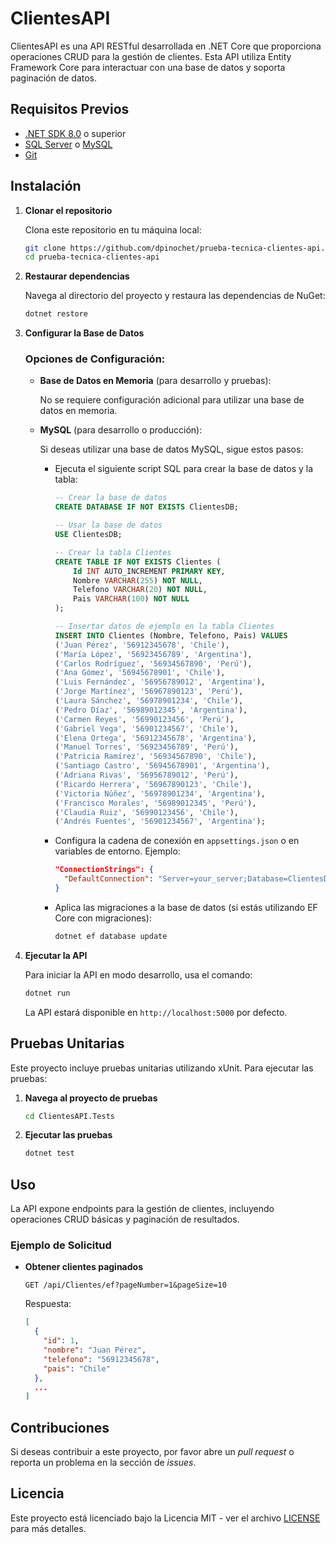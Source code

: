 
# ClientesAPI

ClientesAPI es una API RESTful desarrollada en .NET Core que proporciona operaciones CRUD para la gestión de clientes. Esta API utiliza Entity Framework Core para interactuar con una base de datos y soporta paginación de datos.

## Requisitos Previos

- [.NET SDK 8.0](https://dotnet.microsoft.com/download/dotnet/8.0) o superior
- [SQL Server](https://www.microsoft.com/en-us/sql-server/sql-server-downloads) o [MySQL](https://dev.mysql.com/downloads/)
- [Git](https://git-scm.com/)

## Instalación

1. **Clonar el repositorio**

   Clona este repositorio en tu máquina local:

   ```bash
   git clone https://github.com/dpinochet/prueba-tecnica-clientes-api.git
   cd prueba-tecnica-clientes-api
   ```

2. **Restaurar dependencias**

   Navega al directorio del proyecto y restaura las dependencias de NuGet:

   ```bash
   dotnet restore
   ```

3. **Configurar la Base de Datos**

   ### Opciones de Configuración:

   - **Base de Datos en Memoria** (para desarrollo y pruebas):

     No se requiere configuración adicional para utilizar una base de datos en memoria.

   - **MySQL** (para desarrollo o producción):

     Si deseas utilizar una base de datos MySQL, sigue estos pasos:

     - Ejecuta el siguiente script SQL para crear la base de datos y la tabla:

       ```sql
       -- Crear la base de datos
       CREATE DATABASE IF NOT EXISTS ClientesDB;

       -- Usar la base de datos
       USE ClientesDB;

       -- Crear la tabla Clientes
       CREATE TABLE IF NOT EXISTS Clientes (
           Id INT AUTO_INCREMENT PRIMARY KEY,
           Nombre VARCHAR(255) NOT NULL,
           Telefono VARCHAR(20) NOT NULL,
           Pais VARCHAR(100) NOT NULL
       );

       -- Insertar datos de ejemplo en la tabla Clientes
       INSERT INTO Clientes (Nombre, Telefono, Pais) VALUES
       ('Juan Pérez', '56912345678', 'Chile'),
       ('María López', '56923456789', 'Argentina'),
       ('Carlos Rodríguez', '56934567890', 'Perú'),
       ('Ana Gómez', '56945678901', 'Chile'),
       ('Luis Fernández', '56956789012', 'Argentina'),
       ('Jorge Martínez', '56967890123', 'Perú'),
       ('Laura Sánchez', '56978901234', 'Chile'),
       ('Pedro Díaz', '56989012345', 'Argentina'),
       ('Carmen Reyes', '56990123456', 'Perú'),
       ('Gabriel Vega', '56901234567', 'Chile'),
       ('Elena Ortega', '56912345678', 'Argentina'),
       ('Manuel Torres', '56923456789', 'Perú'),
       ('Patricia Ramírez', '56934567890', 'Chile'),
       ('Santiago Castro', '56945678901', 'Argentina'),
       ('Adriana Rivas', '56956789012', 'Perú'),
       ('Ricardo Herrera', '56967890123', 'Chile'),
       ('Victoria Núñez', '56978901234', 'Argentina'),
       ('Francisco Morales', '56989012345', 'Perú'),
       ('Claudia Ruiz', '56990123456', 'Chile'),
       ('Andrés Fuentes', '56901234567', 'Argentina');
       ```

     - Configura la cadena de conexión en `appsettings.json` o en variables de entorno. Ejemplo:

       ```json
       "ConnectionStrings": {
         "DefaultConnection": "Server=your_server;Database=ClientesDB;User Id=your_user;Password=your_password;"
       }
       ```

     - Aplica las migraciones a la base de datos (si estás utilizando EF Core con migraciones):

       ```bash
       dotnet ef database update
       ```

4. **Ejecutar la API**

   Para iniciar la API en modo desarrollo, usa el comando:

   ```bash
   dotnet run
   ```

   La API estará disponible en `http://localhost:5000` por defecto.

## Pruebas Unitarias

Este proyecto incluye pruebas unitarias utilizando xUnit. Para ejecutar las pruebas:

1. **Navega al proyecto de pruebas**

   ```bash
   cd ClientesAPI.Tests
   ```

2. **Ejecutar las pruebas**

   ```bash
   dotnet test
   ```

## Uso

La API expone endpoints para la gestión de clientes, incluyendo operaciones CRUD básicas y paginación de resultados.

### Ejemplo de Solicitud

- **Obtener clientes paginados**

  ```
  GET /api/Clientes/ef?pageNumber=1&pageSize=10
  ```

  Respuesta:

  ```json
  [
    {
      "id": 1,
      "nombre": "Juan Pérez",
      "telefono": "56912345678",
      "pais": "Chile"
    },
    ...
  ]
  ```

## Contribuciones

Si deseas contribuir a este proyecto, por favor abre un *pull request* o reporta un problema en la sección de *issues*.

## Licencia

Este proyecto está licenciado bajo la Licencia MIT - ver el archivo [LICENSE](LICENSE) para más detalles.
